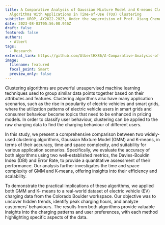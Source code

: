 ```yaml
---
title: A Comparative Analysis of Gaussian Mixture Model and K-means Clustering
  Algorithms With Applications in Time-of-Use (TOU) Clustering
subtitle: UROP, AY2022-2023, Under the supervision of Prof. Xiang Cheng
date: 2023-08-03T05:56:08.946Z
draft: false
featured: false
authors:
  - Albert
tags:
  - Research
external_link: https://github.com/AlbertHX86/A-Comparative-Analysis-of-Gaussian-Mixture-Model-and-K-means-Clustering-Algorithms-With-Applications
image:
  filename: featured
  focal_point: Smart
  preview_only: false
---
```

Clustering algorithms are powerful unsupervised machine learning techniques used to group similar data points together based on their attributes and features. Clustering algorithms also have many application scenarios, such as the rise in popularity of electric vehicles and smart grids, where the utilization patterns of electric vehicle users in smart grids and consumer behaviour become topics that need to be enhanced in pricing models. In order to classify user behaviour, clustering can be applied to the raw charging data to find the charging behaviour of different users.

In this study, we present a comprehensive comparison between two widely-used clustering algorithms, Gaussian Mixture Model (GMM) and K-means, in terms of their accuracy, time and space complexity, and suitability for various application scenarios. Specifically, we evaluate the accuracy of both algorithms using two well-established metrics, the Davies-Bouldin Index (DBI) and Error Rate, to provide a quantitative assessment of their performance. Our analysis further investigates the time and space complexity of GMM and K-means, offering insights into their efficiency and scalability.

To demonstrate the practical implications of these algorithms, we applied both GMM and K- means to a real-world dataset of electric vehicle (EV) charging data from the Colorado Boulder workspace. Our objective was to uncover hidden trends, identify peak charging hours, and analyze customers’ behaviours. The results from both algorithms provide valuable insights into the charging patterns and user preferences, with each method highlighting specific aspects of the data.